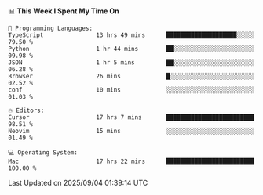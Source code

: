 <!--START_SECTION:waka-->
📊 **This Week I Spent My Time On** 

```text
💬 Programming Languages: 
TypeScript               13 hrs 49 mins      ████████████████████░░░░░   79.50 % 
Python                   1 hr 44 mins        ██░░░░░░░░░░░░░░░░░░░░░░░   09.98 % 
JSON                     1 hr 5 mins         ██░░░░░░░░░░░░░░░░░░░░░░░   06.28 % 
Browser                  26 mins             █░░░░░░░░░░░░░░░░░░░░░░░░   02.52 % 
conf                     10 mins             ░░░░░░░░░░░░░░░░░░░░░░░░░   01.03 % 

🔥 Editors: 
Cursor                   17 hrs 7 mins       █████████████████████████   98.51 % 
Neovim                   15 mins             ░░░░░░░░░░░░░░░░░░░░░░░░░   01.49 % 

💻 Operating System: 
Mac                      17 hrs 22 mins      █████████████████████████   100.00 % 
```


 Last Updated on 2025/09/04 01:39:14 UTC
<!--END_SECTION:waka-->
